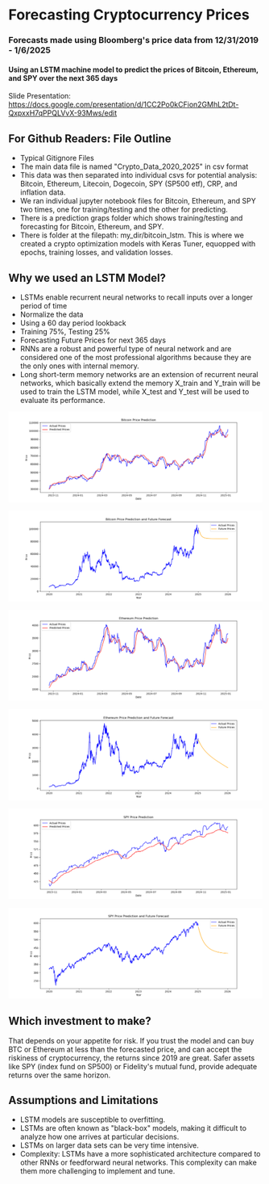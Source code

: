 # Forecasting Cryptocurrency Prices
### Forecasts made using Bloomberg's price data from 12/31/2019 - 1/6/2025
#### Using an LSTM machine model to predict the prices of Bitcoin, Ethereum, and SPY over the next 365 days
Slide Presentation: https://docs.google.com/presentation/d/1CC2Po0kCFion2GMhL2tDt-QxpxxH7qPPQLVvX-93Mws/edit

## For Github Readers: File Outline
- Typical Gitignore Files
- The main data file is named "Crypto_Data_2020_2025" in csv format
- This data was then separated into individual csvs for potential analysis: Bitcoin, Ethereum, Litecoin, Dogecoin, SPY (SP500 etf), CRP, and inflation data.
- We ran individual jupyter notebook files for Bitcoin, Ethereum, and SPY two times, one for training/testing and the other for predicting.
- There is a prediction graps folder which shows training/testing and forecasting for Bitcoin, Ethereum, and SPY.
- There is folder at the filepath: my_dir/bitcoin_lstm. This is where we created a crypto optimization models with Keras Tuner, equopped with epochs, training losses, and validation losses.

## Why we used an LSTM Model?
- LSTMs enable recurrent neural networks to recall inputs over a longer period of time
- Normalize the data
- Using a 60 day period lookback
- Training 75%, Testing 25%
- Forecasting Future  Prices for next 365 days
- RNNs are a robust and powerful type of neural network and are considered one of the most professional algorithms because they are the only ones with internal memory.
- Long short-term memory networks are an extension of recurrent neural networks, which basically extend the memory X_train and Y_train will be used to train the LSTM model, while X_test and Y_test will be used to evaluate its performance.

![BTC Training/Testing](https://github.com/ShaneRand/project-4/blob/main/prediction_graphs/bitcoin_prediction.png)


![BTC Forecasting](https://github.com/ShaneRand/project-4/blob/main/prediction_graphs/bitcoin_forecast.png)

![Ethereum Training/Testing](https://github.com/ShaneRand/project-4/blob/main/prediction_graphs/ethereum_prediction.png)


![Ethereum Forecasting](https://github.com/ShaneRand/project-4/blob/main/prediction_graphs/ethereum_forecast.png)

![SPY Training/Testing](https://github.com/ShaneRand/project-4/blob/main/prediction_graphs/spy_prediction.png)


![SPY Forecasting](https://github.com/ShaneRand/project-4/blob/main/prediction_graphs/spy_forecast.png)

## Which investment to make?
That depends on your appetite for risk. If you trust the model and can buy BTC or Ethereum at less than the forecasted price, and can accept the riskiness of cryptocurrency, the returns since 2019 are great. Safer assets like SPY (index fund on SP500) or Fidelity's mutual fund, provide adequate returns over the same horizon.

## Assumptions and Limitations
- LSTM models are susceptible to overfitting. 
- LSTMs are often known as "black-box" models, making it difficult to analyze how one arrives at particular decisions.
- LSTMs on larger data sets can be very time intensive.
- Complexity: LSTMs have a more sophisticated architecture compared to other RNNs or feedforward neural networks. This complexity can make them more challenging to implement and tune.
